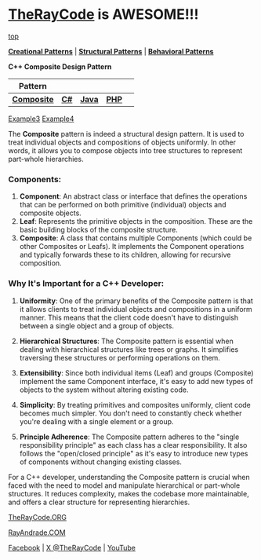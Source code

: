 # [TheRayCode](../../../README.md) is AWESOME!!!

[top](../README.md)

**[Creational Patterns](../README.md)** | **[Structural Patterns](../../Structural/README.md)** | **[Behavioral Patterns](../../Behavioral/README.md)**

**C++ Composite Design Pattern**

|Pattern|   |   |   |   |
|---|---|---|---|---|
| [**Composite**](Composite/README.md) | [**C#**](../../../Csharp/Structural/Composite/README.md) | [**Java**](../../../Java/Structural/Composite/README.md) | [**PHP**](../../../PHP/Structural/Composite/README.md) |

[Example3](CE/README.md)  [Example4](example/README.md)  

The **Composite** pattern is indeed a structural design pattern. It is used to treat individual objects and compositions of objects uniformly. In other words, it allows you to compose objects into tree structures to represent part-whole hierarchies.

### Components:
1. **Component**: An abstract class or interface that defines the operations that can be performed on both primitive (individual) objects and composite objects.
2. **Leaf**: Represents the primitive objects in the composition. These are the basic building blocks of the composite structure.
3. **Composite**: A class that contains multiple Components (which could be other Composites or Leafs). It implements the Component operations and typically forwards these to its children, allowing for recursive composition.

### Why It's Important for a C++ Developer:

1. **Uniformity**: One of the primary benefits of the Composite pattern is that it allows clients to treat individual objects and compositions in a uniform manner. This means that the client code doesn't have to distinguish between a single object and a group of objects.

2. **Hierarchical Structures**: The Composite pattern is essential when dealing with hierarchical structures like trees or graphs. It simplifies traversing these structures or performing operations on them.

3. **Extensibility**: Since both individual items (Leaf) and groups (Composite) implement the same Component interface, it's easy to add new types of objects to the system without altering existing code.

4. **Simplicity**: By treating primitives and composites uniformly, client code becomes much simpler. You don't need to constantly check whether you're dealing with a single element or a group.

5. **Principle Adherence**: The Composite pattern adheres to the "single responsibility principle" as each class has a clear responsibility. It also follows the "open/closed principle" as it's easy to introduce new types of components without changing existing classes.

For a C++ developer, understanding the Composite pattern is crucial when faced with the need to model and manipulate hierarchical or part-whole structures. It reduces complexity, makes the codebase more maintainable, and offers a clear structure for representing hierarchies.


[TheRayCode.ORG](https://www.TheRayCode.org)

[RayAndrade.COM](https://www.RayAndrade.com)

[Facebook](https://www.facebook.com/TheRayCode/) | [X @TheRayCode](https://www.x.com/TheRayCode/) | [YouTube](https://www.youtube.com/TheRayCode/)
